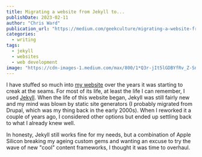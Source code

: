 ```yaml
---
title: Migrating a website from Jekyll to...
publishDate: 2023-02-11
author: "Chris Ward"
publication_url: "https://medium.com/geekculture/migrating-a-website-from-jekyll-to-54f0bea3de7a"
categories:
  - writing
tags: 
  - jekyll
  - websites
  - web development
image: "https://cdn-images-1.medium.com/max/800/1*Q3r-jIt5lGDBYfRv_Z-SnQ.png"
---
```



I have stuffed so much into [my website](https://github.com/ChrisChinchilla/chrischinchilla.com) over the years it was starting to creak
at the seams. For most of its life, at least the life I can remember, I
used [Jekyll](https://jekyllrb.com). When
the life of this website began, Jekyll was still fairly new and my mind
was blown by static site generators (I probably migrated from Drupal,
which was my thing back in the early 2000s). When I reworked it a couple
of years ago, I considered other options but ended up settling back to
what I already knew well.

In honesty, Jekyll still works fine for my needs, but a combination of
Apple Silicon breaking my ageing custom gems and wanting an excuse to
try the wave of new "cool" content frameworks, I thought it was time to
overhaul.
